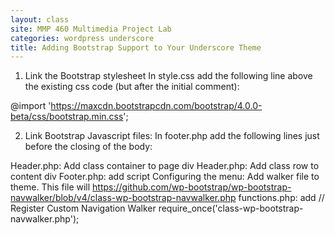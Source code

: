 ```yaml
---
layout: class
site: MMP 460 Multimedia Project Lab
categories: wordpress underscore
title: Adding Bootstrap Support to Your Underscore Theme
---
```

1. Link the Bootstrap stylesheet
In style.css add the following line above the existing css code (but after the initial comment): 
  
  @import 'https://maxcdn.bootstrapcdn.com/bootstrap/4.0.0-beta/css/bootstrap.min.css';
  
2. Link Bootstrap Javascript files:
In footer.php add the following lines just before the closing of the body:

  <!-- bootstrap js -->
<script src="https://code.jquery.com/jquery-3.2.1.slim.min.js" integrity="sha384-KJ3o2DKtIkvYIK3UENzmM7KCkRr/rE9/Qpg6aAZGJwFDMVNA/GpGFF93hXpG5KkN" crossorigin="anonymous"></script>
<script src="https://cdnjs.cloudflare.com/ajax/libs/popper.js/1.11.0/umd/popper.min.js" integrity="sha384-b/U6ypiBEHpOf/4+1nzFpr53nxSS+GLCkfwBdFNTxtclqqenISfwAzpKaMNFNmj4" crossorigin="anonymous"></script>
<script src="https://maxcdn.bootstrapcdn.com/bootstrap/4.0.0-beta/js/bootstrap.min.js" integrity="sha384-h0AbiXch4ZDo7tp9hKZ4TsHbi047NrKGLO3SEJAg45jXxnGIfYzk4Si90RDIqNm1" crossorigin="anonymous"></script>

Header.php: Add class container to page div
Header.php: Add class row to content div
Footer.php: add script
Configuring the menu:
Add walker file to theme. This file will 
https://github.com/wp-bootstrap/wp-bootstrap-navwalker/blob/v4/class-wp-bootstrap-navwalker.php
functions.php: add 
// Register Custom Navigation Walker
require_once('class-wp-bootstrap-navwalker.php');


